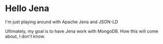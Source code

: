 # Hello Jena
I'm just playing around with Apache Jena and JSON-LD

Ultimately, my goal is to have Jena work with MongoDB.  How this will come about, I don't know.